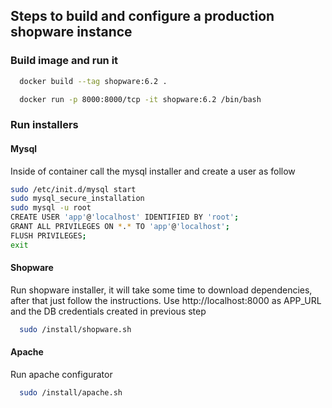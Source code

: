 ## Steps to build and configure a production shopware instance
### Build image and run it
```zsh
  docker build --tag shopware:6.2 .
```
```zsh
  docker run -p 8000:8000/tcp -it shopware:6.2 /bin/bash
```

### Run installers
#### Mysql
Inside of container call the mysql installer and create a user as follow
```zsh
sudo /etc/init.d/mysql start
sudo mysql_secure_installation
sudo mysql -u root
CREATE USER 'app'@'localhost' IDENTIFIED BY 'root';
GRANT ALL PRIVILEGES ON *.* TO 'app'@'localhost';
FLUSH PRIVILEGES;
exit
```
#### Shopware
Run shopware installer, it will take some time to download dependencies, after that just follow the instructions. Use http://localhost:8000 as APP_URL and the DB credentials created in previous step
```zsh
  sudo /install/shopware.sh
```
#### Apache
Run apache configurator
```zsh
  sudo /install/apache.sh
```